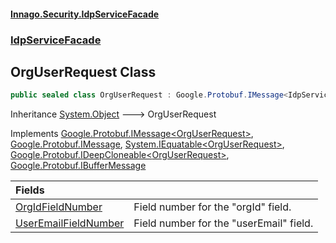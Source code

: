 #### [Innago\.Security\.IdpServiceFacade](../../index.md 'index')
### [IdpServiceFacade](../index.md 'IdpServiceFacade')

## OrgUserRequest Class

```csharp
public sealed class OrgUserRequest : Google.Protobuf.IMessage<IdpServiceFacade.OrgUserRequest>, Google.Protobuf.IMessage, System.IEquatable<IdpServiceFacade.OrgUserRequest>, Google.Protobuf.IDeepCloneable<IdpServiceFacade.OrgUserRequest>, Google.Protobuf.IBufferMessage
```

Inheritance [System\.Object](https://learn.microsoft.com/en-us/dotnet/api/system.object 'System\.Object') &#129106; OrgUserRequest

Implements [Google\.Protobuf\.IMessage&lt;](https://learn.microsoft.com/en-us/dotnet/api/google.protobuf.imessage-1 'Google\.Protobuf\.IMessage\`1')[OrgUserRequest](index.md 'IdpServiceFacade\.OrgUserRequest')[&gt;](https://learn.microsoft.com/en-us/dotnet/api/google.protobuf.imessage-1 'Google\.Protobuf\.IMessage\`1'), [Google\.Protobuf\.IMessage](https://learn.microsoft.com/en-us/dotnet/api/google.protobuf.imessage 'Google\.Protobuf\.IMessage'), [System\.IEquatable&lt;](https://learn.microsoft.com/en-us/dotnet/api/system.iequatable-1 'System\.IEquatable\`1')[OrgUserRequest](index.md 'IdpServiceFacade\.OrgUserRequest')[&gt;](https://learn.microsoft.com/en-us/dotnet/api/system.iequatable-1 'System\.IEquatable\`1'), [Google\.Protobuf\.IDeepCloneable&lt;](https://learn.microsoft.com/en-us/dotnet/api/google.protobuf.ideepcloneable-1 'Google\.Protobuf\.IDeepCloneable\`1')[OrgUserRequest](index.md 'IdpServiceFacade\.OrgUserRequest')[&gt;](https://learn.microsoft.com/en-us/dotnet/api/google.protobuf.ideepcloneable-1 'Google\.Protobuf\.IDeepCloneable\`1'), [Google\.Protobuf\.IBufferMessage](https://learn.microsoft.com/en-us/dotnet/api/google.protobuf.ibuffermessage 'Google\.Protobuf\.IBufferMessage')

| Fields | |
| :--- | :--- |
| [OrgIdFieldNumber](OrgIdFieldNumber.md 'IdpServiceFacade\.OrgUserRequest\.OrgIdFieldNumber') | Field number for the "orgId" field\. |
| [UserEmailFieldNumber](UserEmailFieldNumber.md 'IdpServiceFacade\.OrgUserRequest\.UserEmailFieldNumber') | Field number for the "userEmail" field\. |
